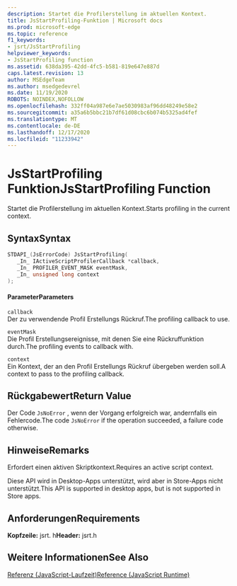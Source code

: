 ```yaml
---
description: Startet die Profilerstellung im aktuellen Kontext.
title: JsStartProfiling-Funktion | Microsoft docs
ms.prod: microsoft-edge
ms.topic: reference
f1_keywords:
- jsrt/JsStartProfiling
helpviewer_keywords:
- JsStartProfiling function
ms.assetid: 638da395-42dd-4fc5-b581-819e647e887d
caps.latest.revision: 13
author: MSEdgeTeam
ms.author: msedgedevrel
ms.date: 11/19/2020
ROBOTS: NOINDEX,NOFOLLOW
ms.openlocfilehash: 332ff04a987e6e7ae5030983af96dd48249e58e2
ms.sourcegitcommit: a35a6b5bbc21b7df61d08cbc6b074b5325ad4fef
ms.translationtype: MT
ms.contentlocale: de-DE
ms.lasthandoff: 12/17/2020
ms.locfileid: "11233942"
---
```

# <span data-ttu-id="4f3ca-103">JsStartProfiling Funktion</span><span class="sxs-lookup"><span data-stu-id="4f3ca-103">JsStartProfiling Function</span></span>

<span data-ttu-id="4f3ca-104">Startet die Profilerstellung im aktuellen Kontext.</span><span class="sxs-lookup"><span data-stu-id="4f3ca-104">Starts profiling in the current context.</span></span>  
  
## <span data-ttu-id="4f3ca-105">Syntax</span><span class="sxs-lookup"><span data-stu-id="4f3ca-105">Syntax</span></span>  
  
```cpp  
STDAPI_(JsErrorCode) JsStartProfiling(  
   _In_ IActiveScriptProfilerCallback *callback,  
   _In_ PROFILER_EVENT_MASK eventMask,  
   _In_ unsigned long context  
);  
```  
  
#### <span data-ttu-id="4f3ca-106">Parameter</span><span class="sxs-lookup"><span data-stu-id="4f3ca-106">Parameters</span></span>  
 `callback`  
 <span data-ttu-id="4f3ca-107">Der zu verwendende Profil Erstellungs Rückruf.</span><span class="sxs-lookup"><span data-stu-id="4f3ca-107">The profiling callback to use.</span></span>  
  
 `eventMask`  
 <span data-ttu-id="4f3ca-108">Die Profil Erstellungsereignisse, mit denen Sie eine Rückruffunktion durch.</span><span class="sxs-lookup"><span data-stu-id="4f3ca-108">The profiling events to callback with.</span></span>  
  
 `context`  
 <span data-ttu-id="4f3ca-109">Ein Kontext, der an den Profil Erstellungs Rückruf übergeben werden soll.</span><span class="sxs-lookup"><span data-stu-id="4f3ca-109">A context to pass to the profiling callback.</span></span>  
  
## <span data-ttu-id="4f3ca-110">Rückgabewert</span><span class="sxs-lookup"><span data-stu-id="4f3ca-110">Return Value</span></span>  
 <span data-ttu-id="4f3ca-111">Der Code `JsNoError` , wenn der Vorgang erfolgreich war, andernfalls ein Fehlercode.</span><span class="sxs-lookup"><span data-stu-id="4f3ca-111">The code `JsNoError` if the operation succeeded, a failure code otherwise.</span></span>  
  
## <span data-ttu-id="4f3ca-112">Hinweise</span><span class="sxs-lookup"><span data-stu-id="4f3ca-112">Remarks</span></span>  
 <span data-ttu-id="4f3ca-113">Erfordert einen aktiven Skriptkontext.</span><span class="sxs-lookup"><span data-stu-id="4f3ca-113">Requires an active script context.</span></span>  
  
 <span data-ttu-id="4f3ca-114">Diese API wird in Desktop-Apps unterstützt, wird aber in Store-Apps nicht unterstützt.</span><span class="sxs-lookup"><span data-stu-id="4f3ca-114">This API is supported in desktop apps, but is not supported in Store apps.</span></span>  
  
## <span data-ttu-id="4f3ca-115">Anforderungen</span><span class="sxs-lookup"><span data-stu-id="4f3ca-115">Requirements</span></span>  
 <span data-ttu-id="4f3ca-116">**Kopfzeile:** jsrt. h</span><span class="sxs-lookup"><span data-stu-id="4f3ca-116">**Header:** jsrt.h</span></span>  
  
## <span data-ttu-id="4f3ca-117">Weitere Informationen</span><span class="sxs-lookup"><span data-stu-id="4f3ca-117">See Also</span></span>  
 [<span data-ttu-id="4f3ca-118">Referenz (JavaScript-Laufzeit)</span><span class="sxs-lookup"><span data-stu-id="4f3ca-118">Reference (JavaScript Runtime)</span></span>](../chakra-hosting/reference-javascript-runtime.md)
